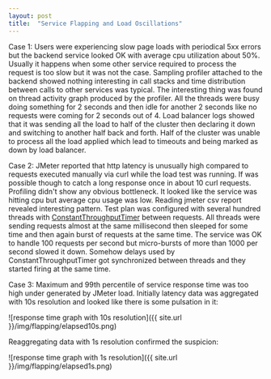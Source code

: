 ```yaml
---
layout: post
title:  "Service Flapping and Load Oscillations"
---
```


Case 1: Users were experiencing slow page loads with periodical 5xx errors but the backend service looked OK with average cpu utilization about 50%. Usually it happens when some other service required to process the request is too slow but it was not the case. Sampling profiler attached to the backend showed nothing interesting in call stacks and time distribution between calls to other services was typical. The interesting thing was found on thread activity graph produced by the profiler. All the threads were busy doing something for 2 seconds and then idle for another 2 seconds like no requests were coming for 2 seconds out of 4. Load balancer logs showed that it was sending all the load to half of the cluster then declaring it down and switching to another half back and forth. Half of the cluster was unable to process all the load applied which lead to timeouts and being marked as down by load balancer.

Case 2: JMeter reported that http latency is unusually high compared to requests executed manually via curl while the load test was running. If was possible though to catch a long response once in about 10 curl requests. Profiling didn't show any obvious bottleneck. It looked like the service was hitting cpu but average cpu usage was low. Reading jmeter csv report revealed interesting pattern. Test plan was configured with several hundred threads with [ConstantThroughputTimer](http://jmeter.apache.org/usermanual/component_reference.html#Constant_Throughput_Timer) between requests. All threads were sending requests almost at the same millisecond then sleeped for some time and then again burst of requests at the same time. The service was OK to handle 100 requests per second but micro-bursts of more than 1000 per second slowed it down. Somehow delays used by ConstantThroughputTimer got synchronized between threads and they started firing at the same time.

Case 3: Maximum and 99th percentile of service response time was too high under generated by JMeter load. Initially latency data was aggregated with 10s resolution and looked like there is some pulsation in it:

![response time graph with 10s resolution]({{ site.url }}/img/flapping/elapsed10s.png)

Reaggregating data with 1s resolution confirmed the suspicion:

![response time graph with 1s resolution]({{ site.url }}/img/flapping/elapsed1s.png)
